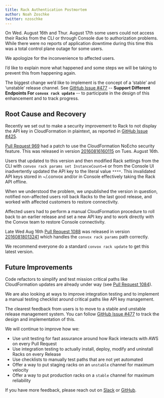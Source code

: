 ```yaml
---
title: Rack Authentication Postmortem 
author: Noah Zoschke
twitter: nzoschke
---
```


On Wed. August 16th and Thur. August 17th some users could not access their Racks from the CLI or through Console due to authorization problems. While there were no reports of application downtime during this time this was a total control plane outage for some users.

We apologize for the inconvenience to affected users. 

I’d like to explain more what happened and some steps we will be taking to prevent this from happening again.

The biggest change we’d like to implement is the concept of a ‘stable’ and ‘unstable’ release channel. See [GitHub Issue #477](https://github.com/convox/rack/issues/477#issuecomment-240832036) -- **Support Different Endpoints For `convox rack update`** --  to participate in the design of this enhancement and to track progress.

<!--more-->

## Root Cause and Recovery

Recently we set out to make a security improvement to Rack to not display the API key in CloudFormation in plaintext, as reported in [GitHub Issue #425](https://github.com/convox/rack/issues/425).

[Pull Request 969](https://github.com/convox/rack/pull/969) had a patch to use the CloudFormation NoEcho security feature. This was released in version [20160816160115](https://github.com/convox/rack/releases/tag/20160816160115) on Tues. August 16th.

Users that updated to this version and then modified Rack settings from the CLI with `convox rack params set InstanceCount=4` or from the Console UI inadvertently updated the API key to the literal value `****`. This invalidated API keys stored in ~/.convox and/or in Console effectively taking the Rack API offline.

When we understood the problem, we unpublished the version in question, notified non-affected users roll back Racks to the last good release, and worked with affected customers to restore connectivity.

Affected users had to perform a manual CloudFormation procedure to roll back to an earlier release and set a new API key and to work directly with the Convox team to restore Console connectivity.

Late Wed Aug 16th [Pull Request 1088](https://github.com/convox/rack/pull/1088) was released in version [20160818013241](https://github.com/convox/rack/releases/tag/20160816160115) which handles the `convox rack params` path correctly.

We recommend everyone do a standard `convox rack update` to get this latest version.

## Future Improvements

Code refactors to simplify and test mission critical paths like CloudFormation updates are already under way (see [Pull Request 1084](https://github.com/convox/rack/pull/1084)).

We are also looking at ways to improve integration testing and to implement a manual testing checklist around critical paths like API key management.

The clearest feedback from users is to move to a stable and unstable release management system. You can follow [GitHub Issue #477](https://github.com/convox/rack/pull/1084) to track the design and implementation of this.

We will continue to improve how we:

- Use unit testing for fast assurance around how Rack interacts with AWS on every Pull Request
- Use integration testing to actually install, deploy, modify and uninstall Racks on every Release
- Use checklists to manually test paths that are not yet automated
- Offer a way to put staging racks on an `unstable` channel for maximum velocity
- Offer a way to put production racks on a `stable` channel for maximum reliability

If you have more feedback, please reach out on [Slack](http://invite.convox.com/) or [GitHub](https://github.com/convox/rack).
